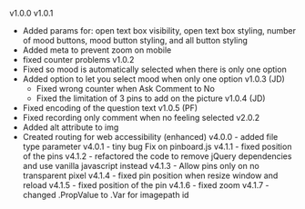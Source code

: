v1.0.0
v1.0.1
  - Added params for:
    open text box visibility, open text box styling, number of mood buttons, mood button styling,
    and all button styling
  - Added meta to prevent zoom on mobile
  - fixed counter problems
v1.0.2
  - Fixed so mood is automatically selected when there is only one option
  - Added option to let you select mood when only one option
v1.0.3 (JD)
    - Fixed wrong counter when Ask Comment to No
    - Fixed the limitation of 3 pins to add on the picture
v1.0.4 (JD)
  - Fixed encoding of the question text
v1.0.5 (PF)
  - Fixed recording only comment when no feeling selected
v2.0.2
  - Added alt attribute to img
  - Created routing for web accessibility (enhanced)
v4.0.0 - added file type parameter
v4.0.1 - tiny bug Fix on pinboard.js
v4.1.1 - fixed position of the pins
v4.1.2 - refactored the code to remove jQuery dependencies and use vanilla javascript instead
v4.1.3 - Allow pins only on no transparent pixel
v4.1.4 - fixed pin position when resize window and reload
v4.1.5 - fixed position of the pin
v4.1.6 - fixed zoom
v4.1.7 - changed .PropValue to .Var for imagepath id